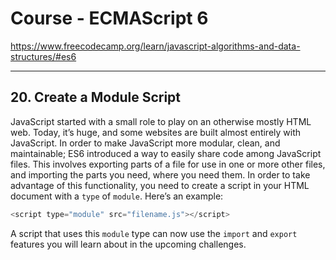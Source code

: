 # Course - ECMAScript 6
https://www.freecodecamp.org/learn/javascript-algorithms-and-data-structures/#es6

---

## 20. Create a Module Script
JavaScript started with a small role to play on an otherwise mostly HTML web. Today, it’s huge, and some websites are built almost entirely with JavaScript. In order to make JavaScript more modular, clean, and maintainable; ES6 introduced a way to easily share code among JavaScript files. This involves exporting parts of a file for use in one or more other files, and importing the parts you need, where you need them. In order to take advantage of this functionality, you need to create a script in your HTML document with a `type` of `module`. Here’s an example:
```javascript
<script type="module" src="filename.js"></script>
```
A script that uses this `module` type can now use the `import` and `export` features you will learn about in the upcoming challenges.